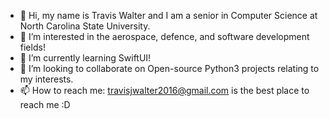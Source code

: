 - 👋 Hi, my name is Travis Walter and I am a senior in Computer Science at North Carolina State University.
- 👀 I’m interested in the aerospace, defence, and software development fields!
- 🌱 I’m currently learning SwiftUI!
- 💞️ I’m looking to collaborate on Open-source Python3 projects relating to my interests.
- 📫 How to reach me: travisjwalter2016@gmail.com is the best place to reach me :D

<!---
travisjwalter/travisjwalter is a ✨ special ✨ repository because its `README.md` (this file) appears on your GitHub profile.
You can click the Preview link to take a look at your changes.
--->
